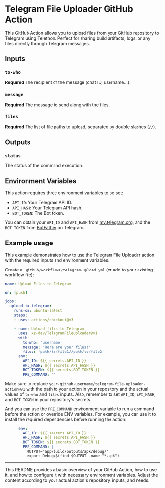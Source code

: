 # Telegram File Uploader GitHub Action

This GitHub Action allows you to upload files from your GitHub repository to Telegram using Telethon. Perfect for sharing build artifacts, logs, or any files directly through Telegram messages.

## Inputs

### `to-who`
**Required** The recipient of the message (chat ID, username...).

### `message`
**Required** The message to send along with the files.

### `files`
**Required** The list of file paths to upload, separated by double slashes (`//`).

## Outputs

### `status`
The status of the command execution.

## Environment Variables

This action requires three environment variables to be set:
- `API_ID`: Your Telegram API ID.
- `API_HASH`: Your Telegram API hash.
- `BOT_TOKEN`: The Bot token.

You can obtain your `API_ID` and `API_HASH` from [my.telegram.org](https://my.telegram.org/), and the `BOT_TOKEN` from [BotFather](https://t.me/botfather) on Telegram.

## Example usage

This example demonstrates how to use the Telegram File Uploader action with the required inputs and environment variables.

Create a `.github/workflows/telegram-upload.yml` (or add to your existing workflow file):

```yaml
name: Upload Files to Telegram

on: [push]

jobs:
  upload-to-telegram:
    runs-on: ubuntu-latest
    steps:
    - uses: actions/checkout@v3
    
    - name: Upload files to Telegram
      uses: xz-dev/TelegramFileUploader@v1
      with:
        to-who: 'username'
        message: 'Here are your files!'
        files: 'path/to/file1//path/to/file2'
      env:
        API_ID: ${{ secrets.API_ID }}
        API_HASH: ${{ secrets.API_HASH }}
        BOT_TOKEN: ${{ secrets.BOT_TOKEN }}
        PRE_COMMAND: ""
```

Make sure to replace `your-github-username/telegram-file-uploader-action@v1` with the path to your action in your repository and the actual values of `to-who` and `files` inputs. Also, remember to set `API_ID`, `API_HASH`, and `BOT_TOKEN` in your repository's secrets.

And you can use the `PRE_COMMAND` environment variable to run a command before the action or override ENV variables. For example, you can use it to install the required dependencies before running the action:

```yaml
      env:
        API_ID: ${{ secrets.API_ID }}
        API_HASH: ${{ secrets.API_HASH }}
        BOT_TOKEN: ${{ secrets.BOT_TOKEN }}
        PRE_COMMAND: |
          OUTPUT="app/build/outputs/apk/debug/"
          export Debug=$(find $OUTPUT -name "*.apk")
```

---

This README provides a basic overview of your GitHub Action, how to use it, and how to configure it with necessary environment variables. Adjust the content according to your actual action's repository, inputs, and needs.

